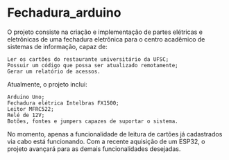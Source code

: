 # Fechadura_arduino
O projeto consiste na criação e implementação de partes elétricas e eletrônicas de uma fechadura eletrônica para o centro acadêmico de sistemas de informação, capaz de:

	Ler os cartões do restaurante universitário da UFSC;
	Possuir um código que possa ser atualizado remotamente;
	Gerar um relatório de acessos.

Atualmente, o projeto inclui:

	Arduino Uno;
	Fechadura elétrica Intelbras FX1500;
	Leitor MFRC522;
	Relé de 12V;
	Botões, fontes e jumpers capazes de suportar o sistema.

No momento, apenas a funcionalidade de leitura de cartões já cadastrados via cabo está funcionando. Com a recente aquisição de um ESP32, o projeto avançará para as demais funcionalidades desejadas.
